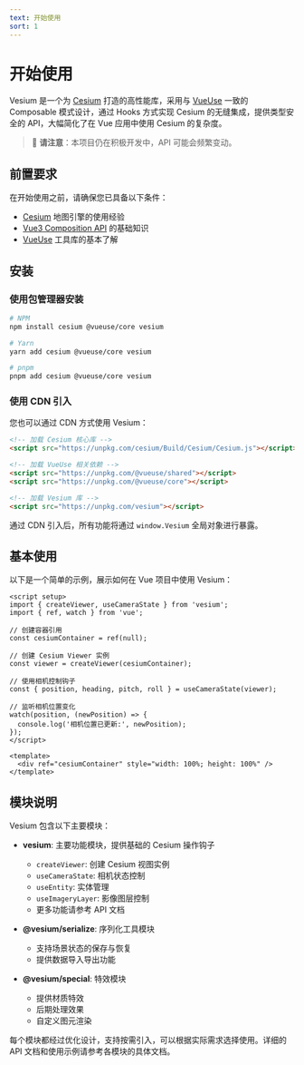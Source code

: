 ```yaml
---
text: 开始使用
sort: 1
---
```


# 开始使用

Vesium 是一个为 [Cesium](https://github.com/CesiumGS/cesium) 打造的高性能库，采用与 [VueUse](https://vueuse.org) 一致的 Composable 模式设计，通过 Hooks 方式实现 Cesium 的无缝集成，提供类型安全的 API，大幅简化了在 Vue 应用中使用 Cesium 的复杂度。

> 🚧 **请注意**：本项目仍在积极开发中，API 可能会频繁变动。

## 前置要求

在开始使用之前，请确保您已具备以下条件：

- [Cesium](https://cesium.com/) 地图引擎的使用经验
- [Vue3 Composition API](https://cn.vuejs.org/guide/extras/composition-api-faq) 的基础知识
- [VueUse](https://vueuse.org) 工具库的基本了解

## 安装

### 使用包管理器安装

```bash
# NPM
npm install cesium @vueuse/core vesium

# Yarn
yarn add cesium @vueuse/core vesium

# pnpm
pnpm add cesium @vueuse/core vesium
```

### 使用 CDN 引入

您也可以通过 CDN 方式使用 Vesium：

```html
<!-- 加载 Cesium 核心库 -->
<script src="https://unpkg.com/cesium/Build/Cesium/Cesium.js"></script>

<!-- 加载 VueUse 相关依赖 -->
<script src="https://unpkg.com/@vueuse/shared"></script>
<script src="https://unpkg.com/@vueuse/core"></script>

<!-- 加载 Vesium 库 -->
<script src="https://unpkg.com/vesium"></script>
```

通过 CDN 引入后，所有功能将通过 `window.Vesium` 全局对象进行暴露。

## 基本使用

以下是一个简单的示例，展示如何在 Vue 项目中使用 Vesium：

```vue
<script setup>
import { createViewer, useCameraState } from 'vesium';
import { ref, watch } from 'vue';

// 创建容器引用
const cesiumContainer = ref(null);

// 创建 Cesium Viewer 实例
const viewer = createViewer(cesiumContainer);

// 使用相机控制钩子
const { position, heading, pitch, roll } = useCameraState(viewer);

// 监听相机位置变化
watch(position, (newPosition) => {
  console.log('相机位置已更新:', newPosition);
});
</script>

<template>
  <div ref="cesiumContainer" style="width: 100%; height: 100%" />
</template>
```

## 模块说明

Vesium 包含以下主要模块：

- **vesium**: 主要功能模块，提供基础的 Cesium 操作钩子

  - `createViewer`: 创建 Cesium 视图实例
  - `useCameraState`: 相机状态控制
  - `useEntity`: 实体管理
  - `useImageryLayer`: 影像图层控制
  - 更多功能请参考 API 文档

- **@vesium/serialize**: 序列化工具模块

  - 支持场景状态的保存与恢复
  - 提供数据导入导出功能

- **@vesium/special**: 特效模块
  - 提供材质特效
  - 后期处理效果
  - 自定义图元渲染

每个模块都经过优化设计，支持按需引入，可以根据实际需求选择使用。详细的 API 文档和使用示例请参考各模块的具体文档。
